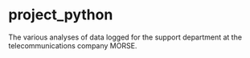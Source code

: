 # project_python
 The various analyses of data logged for the support department at the telecommunications company MORSE.
